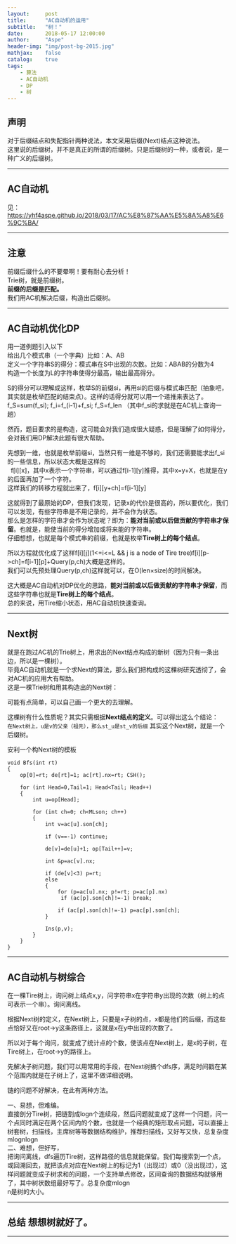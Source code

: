 ```yaml
---
layout:     post
title:      "AC自动机的运用"
subtitle:   "树！"
date:       2018-05-17 12:00:00
author:     "Aspe"
header-img: "img/post-bg-2015.jpg"
mathjax:    false
catalog:    true
tags:
    - 算法
    - AC自动机
    - DP
    - 树
---
```


## 声明
  对于后缀结点和失配指针两种说法，本文采用后缀(Next)结点这种说法。  
  这里说的后缀树，并不是真正的所谓的后缀树。只是后缀树的一种，或者说，是一种广义的后缀树。  

---

## AC自动机
  见：https://yhf4aspe.github.io/2018/03/17/AC%E8%87%AA%E5%8A%A8%E6%9C%BA/

---

## 注意
  前缀后缀什么的不要晕啊！要有耐心去分析！  
  Trie树，就是前缀树。  
  **前缀的后缀是匹配。**  
  我们用AC机解决后缀，构造出后缀树。  

---

## AC自动机优化DP
   用一道例题引入以下  
   给出几个模式串（一个字典）比如：A、AB  
   定义一个字符串S的得分：模式串在S中出现的次数。比如：ABAB的分数为4  
   构造一个长度为L的字符串使得分最高，输出最高得分。  
   
   S的得分可以理解成这样，枚举S的前缀si，再用si的后缀与模式串匹配（抽象吧，其实就是枚举匹配的结束点）。这样的话得分就可以用一个递推来表达了。  
   f_S=sum(f_si); f_i=f_(i-1)+f_si; f_S=f_len （其中f_si的求就是在AC机上查询一趟）  
   
   然而，题目要求的是构造，这可能会对我们造成很大疑惑，但是理解了如何得分，会对我们用DP解决此题有很大帮助。  
   
   先想到一维，也就是枚举前缀si，当然只有一维是不够的，我们还需要能求出f_si的一些信息，所以状态大概是这样的  
   f[i][x]，其中x表示一个字符串，可以通过f[i-1][y]推得，其中x=y+X，也就是在y的后面再加了一个字符。  
   这样我们的转移方程就出来了，f[i][y+ch]=f[i-1][y]  
   
   这就得到了最原始的DP，但我们发现，记录x的代价是很高的，所以要优化，我们可以发现，有些字符串是不用记录的，并不会作为状态。  
   那么是怎样的字符串才会作为状态呢？即为：**能对当前或以后做贡献的字符串才保留**。也就是，能使当前的得分增加或将来能的字符串。  
   仔细想想，也就是每个模式串的前缀，也就是枚举**Tire树上的每个结点**。  
   
   所以方程就优化成了这样f[i][j](1<=i<=L && j is a node of Tire tree)f[i][p->ch]=f[i-1][p]+Query(p,ch)大概是这样的。  
   我们可以先预处理Query(p,ch)这样就可以，在O(len×size)的时间解决。  
   
   这大概是AC自动机对DP优化的思路，**能对当前或以后做贡献的字符串才保留**，而这些字符串也就是**Tire树上的每个结点**。  
   总的来说，用Tire缩小状态，用AC自动机快速查询。  

---

## Next树
  就是在跑过AC机的Trie树上，用求出的Next结点构成的新树（因为只有一条出边，所以是一棵树）。  
  毕竟AC自动机就是一个求Next的算法，那么我们把构成的这棵树研究透彻了，会对AC机的应用大有帮助。  
  这是一棵Trie树和用其构造出的Next树：  
  
  可能有点简单，可以自己画一个更大的去理解。  
  
  这棵树有什么性质呢？其实只需根据**Next结点的定义**。可以得出这么个结论：  
  `在Next树上，u是v的父亲（祖先），那么st_u是st_v的后缀` 
  其实这个Next树，就是一个后缀树。
  
  安利一个构Next树的模板
    
    void Bfs(int rt)
    {
        op[0]=rt; de[rt]=1; ac[rt].nx=rt; CSH();

        for (int Head=0,Tail=1; Head<Tail; Head++)
        {
            int u=op[Head];

            for (int ch=0; ch<MLson; ch++)
            {
                int v=ac[u].son[ch];

                if (v==-1) continue;

                de[v]=de[u]+1; op[Tail++]=v;

                int &p=ac[v].nx;

                if (de[v]<3) p=rt;
                else
                {
                    for (p=ac[u].nx; p!=rt; p=ac[p].nx)
                     if (ac[p].son[ch]!=-1) break;

                    if (ac[p].son[ch]!=-1) p=ac[p].son[ch];
                }

                Ins(p,v);
            }
        }
    }
 
 
 ---
 
 ## AC自动机与树综合

   在一棵Tire树上，询问树上结点x,y，问字符串x在字符串y出现的次数（树上的点可表示一个串）。询问离线。  
   
   根据Next树的定义，在Next树上，只要是x子树的点，x都是他们的后缀，而这些点恰好又在root->y这条路径上，这就是x在y中出现的次数了。  
   
   所以对于每个询问，就变成了统计点的个数，使该点在Next树上，是x的子树，在Tire树上，在root->y的路径上。  
   
   先解决子树问题，我们可以用常用的手段，在Next树搞个dfs序，满足时间戳在某个范围内就是在子树上了，这里不做详细说明。  
   
   链的问题不好解决，在此有两种方法。  
   
   一、易想，但难编。  
     直接剖分Tire树，把链割成logn个连续段，然后问题就变成了这样一个问题，问一个点同时满足在两个区间内的个数，也就是一个经典的矩形取点问题，可以直接上树套树，扫描线，主席树等等数据结构维护，推荐扫描线，又好写又快，总复杂度mlognlogn  
   二、难想，但好写，  
     把询问离线，dfs遍历Tire树，这样路径的信息就能保留。我们每搜索到一个点，或回溯回去，就把该点对应在Next树上的标记为1（出现过）或0（没出现过），这样问题就变成子树求和的问题，一个支持单点修改，区间查询的数据结构就够用了，其中树状数组最好写了。总复杂度mlogn  
    n是树的大小。  

---

## 总结 想想树就好了。
 
 ---
